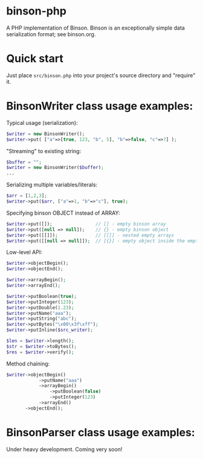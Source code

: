 # binson-php
A PHP implementation of Binson. Binson is an exceptionally simple data serialization format; see binson.org. 


Quick start
============

Just place `src/binson.php` into your project's source directory and "require" it.

BinsonWriter class usage examples:
============

Typical usage (serialization):
```PHP
$writer = new BinsonWriter();
$writer->put( ["a"=>[true, 123, "b", 5], "b"=>false, "c"=>7] );
```

"Streaming" to existing string:
```PHP
$buffer = "";
$writer = new BinsonWriter($buffer);
...
```

Serializing multiple variables/literals:
```PHP
$arr = [1,2,3];
$writer->put($arr, ["a"=>1, "b"=>"c"], true);
```

Specifying binson OBJECT instead of ARRAY:
```PHP
$writer->put([]);                // [] - empty binson array
$writer->put([null => null]);    // {} - empty binson object
$writer->put([[]]);              // [[]] - nested empty arrays
$writer->put([[null => null]]);  // [{}] - empty object inside the empty array
```

Low-level API:
```PHP
$writer->objectBegin();
$writer->objectEnd();

$writer->arrayBegin();
$writer->arrayEnd();

$writer->putBoolean(true);
$writer->putInteger(123);
$writer->putDouble(1.23);
$writer->putName("aaa");
$writer->putString("abc");
$writer->putBytes("\x00\x3f\xff");
$writer->putInline($src_writer);

$len = $writer->length();
$str = $writer->toBytes();
$res = $writer->verify();
```

Method chaining:
```PHP
$writer->objectBegin()
            ->putName("aaa")
            ->arrayBegin()
                ->putBoolean(false)
                ->putInteger(123)
            ->arrayEnd()
       ->objectEnd();
```

BinsonParser class usage examples:
============

Under heavy development. Coming very soon!
